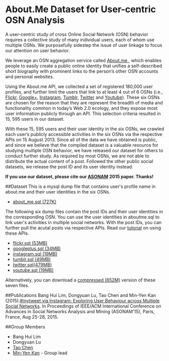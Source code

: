 # About.Me Dataset for User-centric OSN Analysis

A user-centric study of cross Online Social Network (OSN) behavior requires a collective study of many individual users, each of whom use multiple OSNs. We purposefully sidestep the issue of user linkage to focus our attention on user behavior.
     
We leverage an OSN aggregation service called <a href="https://about.me/">About.me </a>, which enables people to easily create a public online identity that unifies a self-described short biography with prominent links to the person’s other OSN accounts and personal websites.


Using the About.me API, we collected a set of registered 180,000 user profiles, 
     and further limit the users that link to at least 4 out of 6 OSNs 
     (i.e., <a href="https://www.flickr.com/">Flickr</a>, 
     <a href="https://plus.google.com/">Google+</a>, 
     <a href="https://instagram.com/">Instagram</a>, 
     <a href="https://www.tumblr.com/">Tumblr</a>, 
     <a href="https://twitter.com">Twitter</a> and 
     <a href="https://www.youtube.com/">Youtube</a>). 
     These six OSNs are chosen for the reason that they are represent 
     the breadth of media and functionality common in today’s Web 2.0 ecology, 
     and they expose most user information publicly through an API.
     This selection criteria resulted in 15, 595 users in our dataset.
     
     
With these 15, 595 users and their user identity in the six OSNs,
	we crawled each user’s publicly accessible activities in the six OSNs via
	the respective APIs on 15 August 2013. Since all of the data
	we have obtained is public, and since we believe that the
	compiled dataset is a valuable resource for studying multiple
	OSN behavior, we have released our dataset for others to
	conduct further study. As required by most OSNs, we are not able 
    to distribute the actual content of a post. Followed the
    other public social datasets, 
    we release the post ID and its user identity instead.   
    
**If you use our dataset, please cite our [ASONAM](http://www.comp.nus.edu.sg/~kanmy/papers/asonam15.pdf) 2015 paper.  Thanks!**


##Dataset
This is a mysql dump file that contains user's profile name in about.me and their user identities in the six OSNs. 
* <A HREF="https://drive.google.com/open?id=0Bxi6M1XYLbjUQTFkUWV6bUthcVk">about_me.sql (727K) </A>

The following six dump files contain the post IDs and their user identities in the corresponding OSN. You can use the user identities in aboutme.sql to link user's activities in multiple social networks. With the post IDs, you can further pull
the acutal posts via respective APIs. Read our <a href="instructions.md" target="_blank">tutorial</a> on using these APIs.
      
* <A HREF="https://drive.google.com/open?id=0Bxi6M1XYLbjUUjJLVERRT2Q3ZTg">flickr.sql (53MB) </A>     
* <A HREF="https://drive.google.com/open?id=0Bxi6M1XYLbjUeXlXQ1ZyNU9zUVE">googleplus.sql (34MB) </A>
* <A HREF="https://drive.google.com/open?id=0Bxi6M1XYLbjUWUltek5lOGlaUGs">instagram.sql (19MB) </A> 
* <A HREF="https://drive.google.com/open?id=0Bxi6M1XYLbjUMUZTSmFyNmFia1U">tumblr.sql (49MB) </A>
* <A HREF="dataset/twitter.sql.zip">twitter.sql(479MB) </A>
* <A HREF="https://drive.google.com/open?id=0Bxi6M1XYLbjUYU9iT28wWV91NE0">youtube.sql (19MB) </A>

Alternatively, you can download a <A HREF="https://drive.google.com/open?id=0Bxi6M1XYLbjUckZzd3N0d3habFk">compressed (652M)</A> version of these seven files.

##Publications
Bang Hui Lim, Dongyuan Lu, Tao Chen and Min-Yen Kan (2015).[#mytweet via   Instagram: Exploring User Behaviour across Multiple Social Networks](http://www.comp.nus.edu.sg/~kanmy/papers/asonam15.pdf). In Proceedings of IEEE/ACM International Conference on Advances in Social Networks Analysis and Mining (ASONAM'15), Paris, France, Aug 25-28, 2015.

##Group Members
* Bang Hui Lim
* Dongyuan Lu
* <a href="http://www.cs.jhu.edu/~taochen/">Tao Chen</a>
* <a href="http://www.comp.nus.edu.sg/~kanmy/">Min-Yen Kan</a> - Group lead

